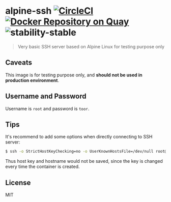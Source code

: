 # alpine-ssh [![CircleCI](https://circleci.com/gh/henry40408/alpine-ssh.svg?style=shield)](https://circleci.com/gh/henry40408/alpine-ssh) [![Docker Repository on Quay](https://quay.io/repository/henry40408/alpine-ssh/status "Docker Repository on Quay")](https://quay.io/repository/henry40408/alpine-ssh) ![stability-stable](https://img.shields.io/badge/stability-stable-green.svg)

> Very basic SSH server based on Alpine Linux for testing purpose only

## Caveats

This image is for testing purpose only, and **should not be used in production
environment**.

## Username and Password

Username is `root` and password is `toor`.

## Tips

It's recommend to add some options when directly connecting to SSH server:

```bash
$ ssh -o StrictHostKeyChecking=no -o UserKnownHostsFile=/dev/null root@localhost
```

Thus host key and hostname would not be saved, since the key is changed every
time the container is created.

## License

MIT
